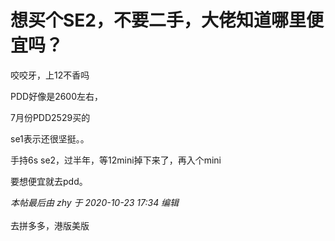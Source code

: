 # 想买个SE2，不要二手，大佬知道哪里便宜吗？


咬咬牙，上12不香吗

PDD好像是2600左右，

7月份PDD2529买的

se1表示还很坚挺。。<img id="aimg_f2uIh" onclick="zoom(this, this.src, 0, 0, 0)" class="zoom" src="https://cdn.jsdelivr.net/gh/hishis/forum-master/public/images/patch.gif" onmouseover="img_onmouseoverfunc(this)" onload="thumbImg(this)" border="0" alt="" />

手持6s se2，过半年，等12mini掉下来了，再入个mini

要想便宜就去pdd。

<i class="pstatus"> 本帖最后由 zhy 于 2020-10-23 17:34 编辑 </i><br />
<br />
去拼多多，港版美版
